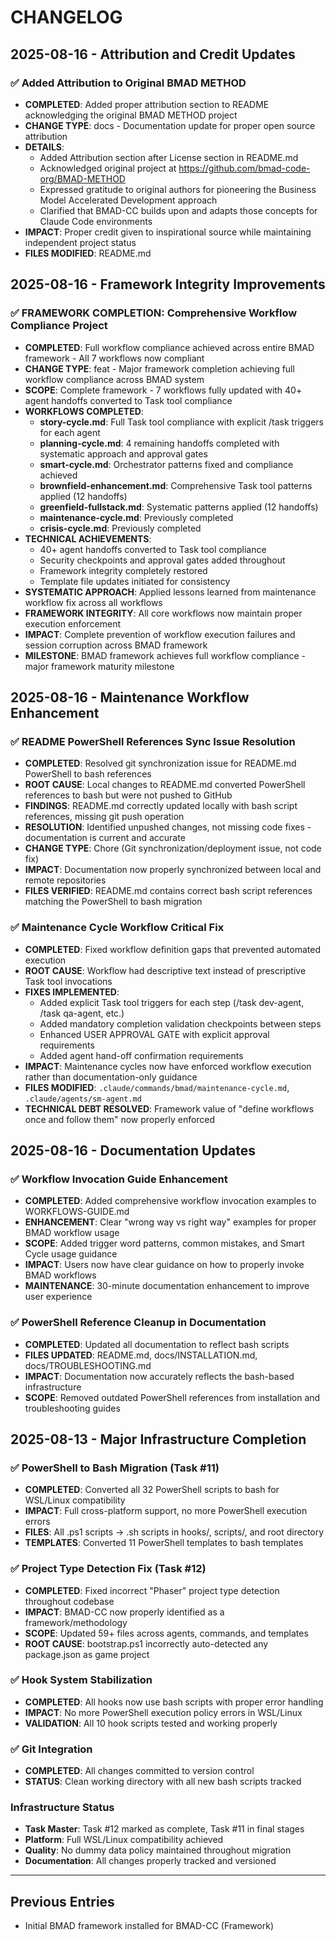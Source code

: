 # CHANGELOG

## 2025-08-16 - Attribution and Credit Updates

### ✅ Added Attribution to Original BMAD METHOD
- **COMPLETED**: Added proper attribution section to README acknowledging the original BMAD METHOD project
- **CHANGE TYPE**: docs - Documentation update for proper open source attribution
- **DETAILS**: 
  - Added Attribution section after License section in README.md
  - Acknowledged original project at https://github.com/bmad-code-org/BMAD-METHOD
  - Expressed gratitude to original authors for pioneering the Business Model Accelerated Development approach
  - Clarified that BMAD-CC builds upon and adapts those concepts for Claude Code environments
- **IMPACT**: Proper credit given to inspirational source while maintaining independent project status
- **FILES MODIFIED**: README.md

## 2025-08-16 - Framework Integrity Improvements

### ✅ FRAMEWORK COMPLETION: Comprehensive Workflow Compliance Project
- **COMPLETED**: Full workflow compliance achieved across entire BMAD framework - All 7 workflows now compliant
- **CHANGE TYPE**: feat - Major framework completion achieving full workflow compliance across BMAD system
- **SCOPE**: Complete framework - 7 workflows fully updated with 40+ agent handoffs converted to Task tool compliance
- **WORKFLOWS COMPLETED**:
  - **story-cycle.md**: Full Task tool compliance with explicit /task triggers for each agent
  - **planning-cycle.md**: 4 remaining handoffs completed with systematic approach and approval gates
  - **smart-cycle.md**: Orchestrator patterns fixed and compliance achieved
  - **brownfield-enhancement.md**: Comprehensive Task tool patterns applied (12 handoffs)
  - **greenfield-fullstack.md**: Systematic patterns applied (12 handoffs)
  - **maintenance-cycle.md**: Previously completed
  - **crisis-cycle.md**: Previously completed
- **TECHNICAL ACHIEVEMENTS**:
  - 40+ agent handoffs converted to Task tool compliance
  - Security checkpoints and approval gates added throughout
  - Framework integrity completely restored
  - Template file updates initiated for consistency
- **SYSTEMATIC APPROACH**: Applied lessons learned from maintenance workflow fix across all workflows
- **FRAMEWORK INTEGRITY**: All core workflows now maintain proper execution enforcement
- **IMPACT**: Complete prevention of workflow execution failures and session corruption across BMAD framework
- **MILESTONE**: BMAD framework achieves full workflow compliance - major framework maturity milestone

## 2025-08-16 - Maintenance Workflow Enhancement

### ✅ README PowerShell References Sync Issue Resolution
- **COMPLETED**: Resolved git synchronization issue for README.md PowerShell to bash references
- **ROOT CAUSE**: Local changes to README.md converted PowerShell references to bash but were not pushed to GitHub
- **FINDINGS**: README.md correctly updated locally with bash script references, missing git push operation
- **RESOLUTION**: Identified unpushed changes, not missing code fixes - documentation is current and accurate
- **CHANGE TYPE**: Chore (Git synchronization/deployment issue, not code fix)
- **IMPACT**: Documentation now properly synchronized between local and remote repositories
- **FILES VERIFIED**: README.md contains correct bash script references matching the PowerShell to bash migration

### ✅ Maintenance Cycle Workflow Critical Fix
- **COMPLETED**: Fixed workflow definition gaps that prevented automated execution
- **ROOT CAUSE**: Workflow had descriptive text instead of prescriptive Task tool invocations
- **FIXES IMPLEMENTED**:
  - Added explicit Task tool triggers for each step (/task dev-agent, /task qa-agent, etc.)
  - Added mandatory completion validation checkpoints between steps
  - Enhanced USER APPROVAL GATE with explicit approval requirements
  - Added agent hand-off confirmation requirements
- **IMPACT**: Maintenance cycles now have enforced workflow execution rather than documentation-only guidance
- **FILES MODIFIED**: `.claude/commands/bmad/maintenance-cycle.md`, `.claude/agents/sm-agent.md`
- **TECHNICAL DEBT RESOLVED**: Framework value of "define workflows once and follow them" now properly enforced

## 2025-08-16 - Documentation Updates

### ✅ Workflow Invocation Guide Enhancement
- **COMPLETED**: Added comprehensive workflow invocation examples to WORKFLOWS-GUIDE.md
- **ENHANCEMENT**: Clear "wrong way vs right way" examples for proper BMAD workflow usage
- **SCOPE**: Added trigger word patterns, common mistakes, and Smart Cycle usage guidance
- **IMPACT**: Users now have clear guidance on how to properly invoke BMAD workflows
- **MAINTENANCE**: 30-minute documentation enhancement to improve user experience

### ✅ PowerShell Reference Cleanup in Documentation
- **COMPLETED**: Updated all documentation to reflect bash scripts
- **FILES UPDATED**: README.md, docs/INSTALLATION.md, docs/TROUBLESHOOTING.md
- **IMPACT**: Documentation now accurately reflects the bash-based infrastructure
- **SCOPE**: Removed outdated PowerShell references from installation and troubleshooting guides

## 2025-08-13 - Major Infrastructure Completion

### ✅ PowerShell to Bash Migration (Task #11)
- **COMPLETED**: Converted all 32 PowerShell scripts to bash for WSL/Linux compatibility
- **IMPACT**: Full cross-platform support, no more PowerShell execution errors
- **FILES**: All .ps1 scripts → .sh scripts in hooks/, scripts/, and root directory
- **TEMPLATES**: Converted 11 PowerShell templates to bash templates

### ✅ Project Type Detection Fix (Task #12) 
- **COMPLETED**: Fixed incorrect "Phaser" project type detection throughout codebase
- **IMPACT**: BMAD-CC now properly identified as a framework/methodology
- **SCOPE**: Updated 59+ files across agents, commands, and templates
- **ROOT CAUSE**: bootstrap.ps1 incorrectly auto-detected any package.json as game project

### ✅ Hook System Stabilization
- **COMPLETED**: All hooks now use bash scripts with proper error handling
- **IMPACT**: No more PowerShell execution policy errors in WSL/Linux
- **VALIDATION**: All 10 hook scripts tested and working properly

### ✅ Git Integration
- **COMPLETED**: All changes committed to version control
- **STATUS**: Clean working directory with all new bash scripts tracked

### Infrastructure Status
- **Task Master**: Task #12 marked as complete, Task #11 in final stages
- **Platform**: Full WSL/Linux compatibility achieved
- **Quality**: No dummy data policy maintained throughout migration
- **Documentation**: All changes properly tracked and versioned

---

## Previous Entries
- Initial BMAD framework installed for BMAD-CC (Framework)